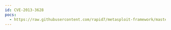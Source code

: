 ```yaml
---
id: CVE-2013-3628
pocs:
  - https://raw.githubusercontent.com/rapid7/metasploit-framework/master/modules/exploits/multi/http/zabbix_script_exec.rb
---
```

